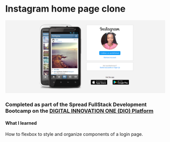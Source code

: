 # Instagram home page clone
![Insta homepage](instagram-login-pic.png)
<h3>Completed as part of the Spread FullStack Development Bootcamp on the <strong> <a href="https://web.digitalinnovation.one/home"> DIGITAL INNOVATION ONE (DIO) Platform  </a></strong> </h3>

<h4>What I learned</h4>
How to flexbox to style and organize components of a login page.
